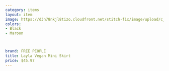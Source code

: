 ```yaml
---
category: items
layout: item
image: https://d3n78nkjl8tizo.cloudfront.net/stitch-fix/image/upload/c_scale,h_500/e_trim:9/f_auto,q_auto/e_replace_color:f2f3f4:300:ffffff/v1665642879/ou6cffnc30m9nbhshji2.jpg
colors: 
- Black
- Maroon



brand: FREE PEOPLE
title: Layla Vegan Mini Skirt
price: $45.97
---
```






